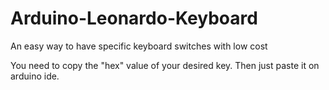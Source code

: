 # Arduino-Leonardo-Keyboard
An easy way to have specific keyboard switches with low cost


You need to copy the "hex" value of your desired key.
Then just paste it on arduino ide.
